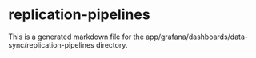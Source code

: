# replication-pipelines
This is a generated markdown file for the app/grafana/dashboards/data-sync/replication-pipelines directory.
